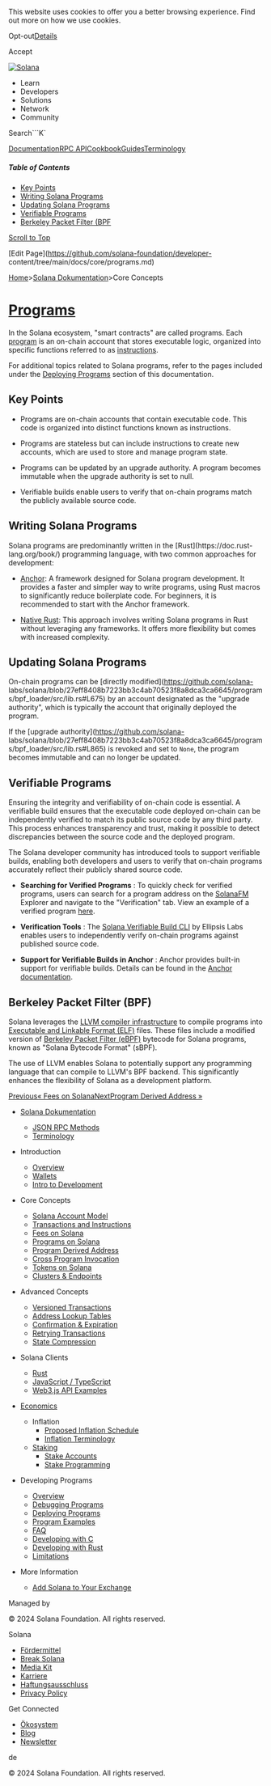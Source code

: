 This website uses cookies to offer you a better browsing experience. Find out
more on how we use cookies.

Opt-out[Details](/de/privacy-policy#collection-of-information)

Accept

[![Solana](/_next/static/media/logotype-dark.f79d530d.svg)](/de)

  * Learn
  * Developers
  * Solutions
  * Network
  * Community

Search```K`

[Documentation](/de/docs)[RPC
API](/de/docs/rpc)[Cookbook](/de/developers/cookbook)[Guides](/de/developers/guides)[Terminology](/de/docs/terminology)

##### Table of Contents

  * [Key Points](/de/docs/core/programs#key-points)
  * [Writing Solana Programs](/de/docs/core/programs#writing-solana-programs)
  * [Updating Solana Programs](/de/docs/core/programs#updating-solana-programs)
  * [Verifiable Programs](/de/docs/core/programs#verifiable-programs)
  * [Berkeley Packet Filter (BPF](/de/docs/core/programs#berkeley-packet-filter-bpf)

[Scroll to Top](/de/docs/core/programs#)

[Edit Page](https://github.com/solana-foundation/developer-
content/tree/main/docs/core/programs.md)

[Home](/de)>[Solana Dokumentation](/de/docs)>Core Concepts

# [Programs](/de/docs/core/programs)

In the Solana ecosystem, "smart contracts" are called programs. Each
[program](/de/docs/core/accounts#program-account) is an on-chain account that
stores executable logic, organized into specific functions referred to as
[instructions](/de/docs/core/transactions#instruction).

For additional topics related to Solana programs, refer to the pages included
under the [Deploying Programs](/de/docs/programs) section of this
documentation.

## Key Points #

  * Programs are on-chain accounts that contain executable code. This code is organized into distinct functions known as instructions.

  * Programs are stateless but can include instructions to create new accounts, which are used to store and manage program state.

  * Programs can be updated by an upgrade authority. A program becomes immutable when the upgrade authority is set to null.

  * Verifiable builds enable users to verify that on-chain programs match the publicly available source code.

## Writing Solana Programs #

Solana programs are predominantly written in the [Rust](https://doc.rust-
lang.org/book/) programming language, with two common approaches for
development:

  * [Anchor](/de/developers/guides/getstarted/intro-to-anchor): A framework designed for Solana program development. It provides a faster and simpler way to write programs, using Rust macros to significantly reduce boilerplate code. For beginners, it is recommended to start with the Anchor framework.

  * [Native Rust](/de/developers/guides/getstarted/intro-to-native-rust): This approach involves writing Solana programs in Rust without leveraging any frameworks. It offers more flexibility but comes with increased complexity.

## Updating Solana Programs #

On-chain programs can be [directly modified](https://github.com/solana-
labs/solana/blob/27eff8408b7223bb3c4ab70523f8a8dca3ca6645/programs/bpf_loader/src/lib.rs#L675)
by an account designated as the "upgrade authority", which is typically the
account that originally deployed the program.

If the [upgrade authority](https://github.com/solana-
labs/solana/blob/27eff8408b7223bb3c4ab70523f8a8dca3ca6645/programs/bpf_loader/src/lib.rs#L865)
is revoked and set to `None`, the program becomes immutable and can no longer
be updated.

## Verifiable Programs #

Ensuring the integrity and verifiability of on-chain code is essential. A
verifiable build ensures that the executable code deployed on-chain can be
independently verified to match its public source code by any third party.
This process enhances transparency and trust, making it possible to detect
discrepancies between the source code and the deployed program.

The Solana developer community has introduced tools to support verifiable
builds, enabling both developers and users to verify that on-chain programs
accurately reflect their publicly shared source code.

  * **Searching for Verified Programs** : To quickly check for verified programs, users can search for a program address on the [SolanaFM](https://solana.fm/) Explorer and navigate to the "Verification" tab. View an example of a verified program [here](https://solana.fm/address/PhoeNiXZ8ByJGLkxNfZRnkUfjvmuYqLR89jjFHGqdXY).

  * **Verification Tools** : The [Solana Verifiable Build CLI](https://github.com/Ellipsis-Labs/solana-verifiable-build) by Ellipsis Labs enables users to independently verify on-chain programs against published source code.

  * **Support for Verifiable Builds in Anchor** : Anchor provides built-in support for verifiable builds. Details can be found in the [Anchor documentation](https://www.anchor-lang.com/docs/verifiable-builds).

## Berkeley Packet Filter (BPF) #

Solana leverages the [LLVM compiler infrastructure](https://llvm.org/) to
compile programs into [Executable and Linkable Format
(ELF)](https://en.wikipedia.org/wiki/Executable_and_Linkable_Format) files.
These files include a modified version of [Berkeley Packet Filter
(eBPF)](https://en.wikipedia.org/wiki/EBPF) bytecode for Solana programs,
known as "Solana Bytecode Format" (sBPF).

The use of LLVM enables Solana to potentially support any programming language
that can compile to LLVM's BPF backend. This significantly enhances the
flexibility of Solana as a development platform.

[Previous« Fees on Solana](/de/docs/core/fees)[NextProgram Derived Address
»](/de/docs/core/pda)

  * [Solana Dokumentation](/de/docs)

    * [JSON RPC Methods](/de/docs/rpc)
    * [Terminology](/de/docs/terminology)
  * Introduction

    * [Overview](/de/docs/intro/overview)
    * [Wallets](/de/docs/intro/wallets)
    * [Intro to Development](/de/docs/intro/dev)
  * Core Concepts

    * [Solana Account Model](/de/docs/core/accounts)
    * [Transactions and Instructions](/de/docs/core/transactions)
    * [Fees on Solana](/de/docs/core/fees)
    * [Programs on Solana](/de/docs/core/programs)
    * [Program Derived Address](/de/docs/core/pda)
    * [Cross Program Invocation](/de/docs/core/cpi)
    * [Tokens on Solana](/de/docs/core/tokens)
    * [Clusters & Endpoints](/de/docs/core/clusters)
  * Advanced Concepts

    * [Versioned Transactions](/de/docs/advanced/versions)
    * [Address Lookup Tables](/de/docs/advanced/lookup-tables)
    * [Confirmation & Expiration](/de/docs/advanced/confirmation)
    * [Retrying Transactions](/de/docs/advanced/retry)
    * [State Compression](/de/docs/advanced/state-compression)
  * Solana Clients

    * [Rust](/de/docs/clients/rust)
    * [JavaScript / TypeScript](/de/docs/clients/javascript)
    * [Web3.js API Examples](/de/docs/clients/javascript-reference)
  * [Economics](/de/docs/economics)

    * Inflation
      * [Proposed Inflation Schedule](/de/docs/economics/inflation/inflation-schedule)
      * [Inflation Terminology](/de/docs/economics/inflation/terminology)
    * [Staking](/de/docs/economics/staking)
      * [Stake Accounts](/de/docs/economics/staking/stake-accounts)
      * [Stake Programming](/de/docs/economics/staking/stake-programming)
  * Developing Programs

    * [Overview](/de/docs/programs/overview)
    * [Debugging Programs](/de/docs/programs/debugging)
    * [Deploying Programs](/de/docs/programs/deploying)
    * [Program Examples](/de/docs/programs/examples)
    * [FAQ](/de/docs/programs/faq)
    * [Developing with C](/de/docs/programs/lang-c)
    * [Developing with Rust](/de/docs/programs/lang-rust)
    * [Limitations](/de/docs/programs/limitations)
  * More Information

    * [Add Solana to Your Exchange](/de/docs/more/exchange)

Managed by

[](/de)

[](/youtube)[](/twitter)[](/discord)[](/reddit)[](/github)[](/telegram)

© 2024 Solana Foundation. All rights reserved.

Solana

  * [Fördermittel](https://solana.org/grants)
  * [Break Solana](https://break.solana.com/)
  * [Media Kit](/de/branding)
  * [Karriere](https://jobs.solana.com/)
  * [Haftungsausschluss](/de/tos)
  * [Privacy Policy](/de/privacy-policy)

Get Connected

  * [Ökosystem](/de/ecosystem)
  * [Blog](/de/news)
  * [Newsletter](/de/newsletter)

de

© 2024 Solana Foundation. All rights reserved.

